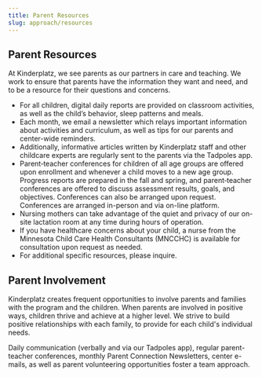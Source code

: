 ```yaml
---
title: Parent Resources
slug: approach/resources
---
```

## Parent Resources

At Kinderplatz, we see parents as our partners in care and teaching. We work to ensure that parents have the information they want and need, and to be a resource for their questions and concerns. 

* For all children, digital daily reports are provided on classroom activities, as well as the child’s behavior, sleep patterns and meals.
* Each month, we email a newsletter which relays important information about activities and curriculum, as well as tips for our parents and center-wide reminders. 
* Additionally, informative articles written by Kinderplatz staff and other childcare experts are regularly sent to the parents via the Tadpoles app. 
* Parent‐teacher conferences for children of all age groups are offered upon enrollment and whenever a child moves to a new age group. Progress reports are prepared in the fall and spring, and parent‐teacher conferences are offered to discuss assessment results, goals, and objectives. Conferences can also be arranged upon request. Conferences are arranged i﻿n-person and via on-line platform.
* Nursing mothers can take advantage of the quiet and privacy of our on-site lactation room at any time during hours of operation.
* If you have healthcare concerns about your child, a nurse from the Minnesota Child Care Health Consultants (MNCCHC) is available for consultation upon request as needed.
* For additional specific resources, please inquire.

## Parent Involvement

Kinderplatz creates frequent opportunities to involve parents and families with the program and the children. When parents are involved in positive ways, children thrive and achieve at a higher level. We strive to build positive relationships with each family, to provide for each child's individual needs.

Daily communication (verbally and via our Tadpoles app), regular parent-teacher conferences, monthly Parent Connection Newsletters, center e-mails, as well as parent volunteering opportunities foster a team approach.